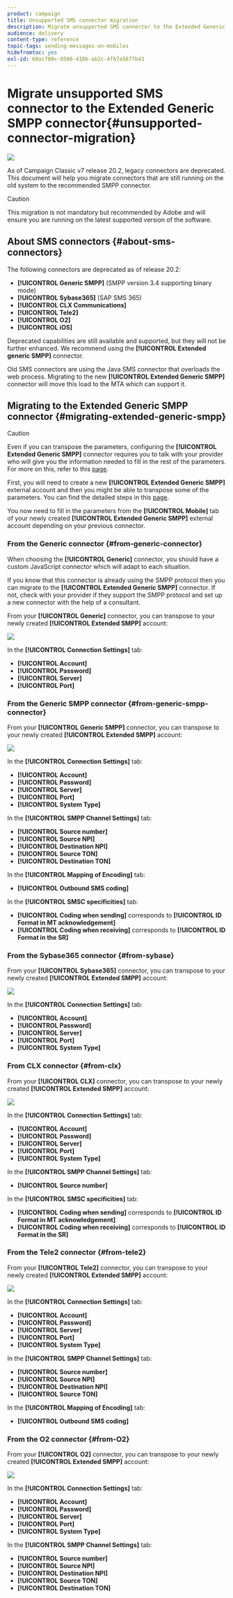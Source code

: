 ```yaml
---
product: campaign
title: Unsupported SMS connector migration
description: Migrate unsupported SMS connector to the Extended Generic SMPP connector
audience: delivery
content-type: reference
topic-tags: sending-messages-on-mobiles
hidefromtoc: yes
exl-id: 60acf80c-8506-410b-ab2c-4f67a5677b43
---
```

# Migrate unsupported SMS connector to the Extended Generic SMPP connector{#unsupported-connector-migration}

![](../../assets/common.svg)

As of Campaign Classic v7 release 20.2, legacy connectors are deprecated. This document will help you migrate connectors that are still running on the old system to the recommended SMPP connector.

>[!CAUTION]
>
>This migration is not mandatory but recommended by Adobe and will ensure you are running on the latest supported version of the software.

## About SMS connectors {#about-sms-connectors}

The following connectors are deprecated as of release 20.2:

* **[!UICONTROL Generic SMPP]** (SMPP version 3.4 supporting binary mode)
* **[!UICONTROL Sybase365]** (SAP SMS 365)
* **[!UICONTROL CLX Communications]**
* **[!UICONTROL Tele2]**
* **[!UICONTROL O2]**
* **[!UICONTROL iOS]**

Deprecated capabilities are still available and supported, but they will not be further enhanced. We recommend using the **[!UICONTROL Extended generic SMPP]** connector.

Old SMS connectors are using the Java SMS connector that overloads the web process. Migrating to the new **[!UICONTROL Extended Generic SMPP]** connector will move this load to the MTA which can support it.

## Migrating to the Extended Generic SMPP connector {#migrating-extended-generic-smpp}

>[!CAUTION]
>
>Even if you can transpose the parameters, configuring the **[!UICONTROL Extended Generic SMPP]** connector requires you to talk with your provider who will give you the information needed to fill in the rest of the parameters. For more on this, refer to this [page](sms-protocol.md).

First, you will need to create a new **[!UICONTROL Extended Generic SMPP]** external account and then you might be able to transpose some of the parameters. You can find the detailed steps in this [page](sms-set-up.md#creating-an-smpp-external-account).

You now need to fill in the parameters from the **[!UICONTROL Mobile]** tab of your newly created **[!UICONTROL Extended Generic SMPP]** external account depending on your previous connector.

### From the Generic connector {#from-generic-connector}

When choosing the **[!UICONTROL Generic]** connector, you should have a custom JavaScript connector which will adapt to each situation.

If you know that this connector is already using the SMPP protocol then you can migrate to the **[!UICONTROL Extended Generic SMPP]** connector. If not, check with your provider if they support the SMPP protocol and set up a new connector with the help of a consultant.

From your **[!UICONTROL Generic]** connector, you can transpose to your newly created **[!UICONTROL Extended SMPP]** account:

![](../assets/smpp_generic.png)

In the **[!UICONTROL Connection Settings]** tab:

* **[!UICONTROL Account]**
* **[!UICONTROL Password]**
* **[!UICONTROL Server]**
* **[!UICONTROL Port]**

### From the Generic SMPP connector {#from-generic-smpp-connector}

From your **[!UICONTROL Generic SMPP]** connector, you can transpose to your newly created **[!UICONTROL Extended SMPP]** account:

![](../assets/smpp_generic_2.png)

In the **[!UICONTROL Connection Settings]** tab:

* **[!UICONTROL Account]**
* **[!UICONTROL Password]**
* **[!UICONTROL Server]**
* **[!UICONTROL Port]**
* **[!UICONTROL System Type]**

In the **[!UICONTROL SMPP Channel Settings]** tab:

* **[!UICONTROL Source number]**
* **[!UICONTROL Source NPI]**
* **[!UICONTROL Destination NPI]**
* **[!UICONTROL Source TON]**
* **[!UICONTROL Destination TON]**

In the **[!UICONTROL Mapping of Encoding]** tab:

* **[!UICONTROL Outbound SMS coding]**

In the **[!UICONTROL SMSC specificities]** tab:

* **[!UICONTROL Coding when sending]** corresponds to **[!UICONTROL ID Format in MT acknowledgement]**
* **[!UICONTROL Coding when receiving]** corresponds to **[!UICONTROL ID Format in the SR]**

### From the Sybase365 connector {#from-sybase}

From your **[!UICONTROL Sybase365]** connector, you can transpose to your newly created **[!UICONTROL Extended SMPP]** account:

![](../assets/smpp_3.png)

In the **[!UICONTROL Connection Settings]** tab:

* **[!UICONTROL Account]**
* **[!UICONTROL Password]**
* **[!UICONTROL Server]**
* **[!UICONTROL Port]**
* **[!UICONTROL System Type]**

### From CLX connector {#from-clx}

From your **[!UICONTROL CLX]** connector, you can transpose to your newly created **[!UICONTROL Extended SMPP]** account:

![](../assets/smpp_4.png)

In the **[!UICONTROL Connection Settings]** tab:

* **[!UICONTROL Account]**
* **[!UICONTROL Password]**
* **[!UICONTROL Server]**
* **[!UICONTROL Port]**
* **[!UICONTROL System Type]**

In the **[!UICONTROL SMPP Channel Settings]** tab:

* **[!UICONTROL Source number]**

In the **[!UICONTROL SMSC specificities]** tab:

* **[!UICONTROL Coding when sending]** corresponds to **[!UICONTROL ID Format in MT acknowledgement]**
* **[!UICONTROL Coding when receiving]** corresponds to **[!UICONTROL ID Format in the SR]**

### From the Tele2 connector {#from-tele2}

From your **[!UICONTROL Tele2]** connector, you can transpose to your newly created **[!UICONTROL Extended SMPP]** account:

![](../assets/smpp_6.png)

In the **[!UICONTROL Connection Settings]** tab:

* **[!UICONTROL Account]**
* **[!UICONTROL Password]**
* **[!UICONTROL Server]**
* **[!UICONTROL Port]**
* **[!UICONTROL System Type]**

In the **[!UICONTROL SMPP Channel Settings]** tab:

* **[!UICONTROL Source number]**
* **[!UICONTROL Source NPI]**
* **[!UICONTROL Destination NPI]**
* **[!UICONTROL Source TON]**

In the **[!UICONTROL Mapping of Encoding]** tab:

* **[!UICONTROL Outbound SMS coding]**

### From the O2 connector {#from-O2}

From your **[!UICONTROL O2]** connector, you can transpose to your newly created **[!UICONTROL Extended SMPP]** account:

![](../assets/smpp_5.png)

In the **[!UICONTROL Connection Settings]** tab:

* **[!UICONTROL Account]**
* **[!UICONTROL Password]**
* **[!UICONTROL Server]**
* **[!UICONTROL Port]**
* **[!UICONTROL System Type]**

In the **[!UICONTROL SMPP Channel Settings]** tab:

* **[!UICONTROL Source number]**
* **[!UICONTROL Source NPI]**
* **[!UICONTROL Destination NPI]**
* **[!UICONTROL Source TON]**
* **[!UICONTROL Destination TON]**

